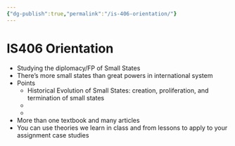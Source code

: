 ```yaml
---
{"dg-publish":true,"permalink":"/is-406-orientation/"}
---
```


# IS406 Orientation
- Studying the diplomacy/FP of Small States
- There’s more small states than great powers in international system
- Points
    - Historical Evolution of Small States: creation, proliferation, and termination of small states
    - 
    - 
- More than one textbook and many articles
- You can use theories we learn in class and from lessons to apply to your assignment case studies
